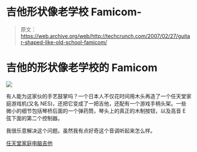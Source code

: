 # 吉他形状像老学校 Famicom-

> 原文：<https://web.archive.org/web/http://techcrunch.com/2007/02/27/guitar-shaped-like-old-school-famicom/>

# 吉他的形状像老学校的 Famicom

![](img/6a060fda499ddfa42eb90e381c3e15ce.png)

有人能为这家伙的手艺鼓掌吗？一个日本人不仅花时间用木头再造了一个任天堂家庭游戏机(又名 NES)，还把它变成了一把吉他，还配有一个游戏手柄头架。一些微小的细节包括琴桥后面的一个弹药筒，琴头上的真正的木制按钮，以及高音 E 弦下面的第二个控制器。

我很乐意解决这个问题。虽然我有点好奇这个音调听起来怎么样。

[任天堂家庭电脑吉他](https://web.archive.org/web/20191223211542/http://www.boingboing.net/2007/02/27/nintendo_family_comp.html)